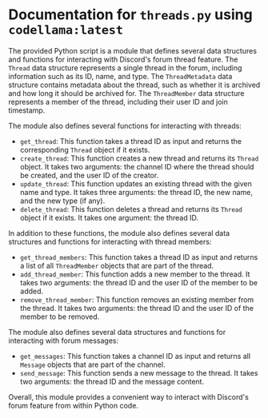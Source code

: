 # Documentation for `threads.py` using `codellama:latest`

The provided Python script is a module that defines several data structures and functions for interacting with Discord's forum thread feature. The `Thread` data structure represents a single thread in the forum, including information such as its ID, name, and type. The `ThreadMetadata` data structure contains metadata about the thread, such as whether it is archived and how long it should be archived for. The `ThreadMember` data structure represents a member of the thread, including their user ID and join timestamp.

The module also defines several functions for interacting with threads:

* `get_thread`: This function takes a thread ID as input and returns the corresponding `Thread` object if it exists.
* `create_thread`: This function creates a new thread and returns its `Thread` object. It takes two arguments: the channel ID where the thread should be created, and the user ID of the creator.
* `update_thread`: This function updates an existing thread with the given name and type. It takes three arguments: the thread ID, the new name, and the new type (if any).
* `delete_thread`: This function deletes a thread and returns its `Thread` object if it exists. It takes one argument: the thread ID.

In addition to these functions, the module also defines several data structures and functions for interacting with thread members:

* `get_thread_members`: This function takes a thread ID as input and returns a list of all `ThreadMember` objects that are part of the thread.
* `add_thread_member`: This function adds a new member to the thread. It takes two arguments: the thread ID and the user ID of the member to be added.
* `remove_thread_member`: This function removes an existing member from the thread. It takes two arguments: the thread ID and the user ID of the member to be removed.

The module also defines several data structures and functions for interacting with forum messages:

* `get_messages`: This function takes a channel ID as input and returns all `Message` objects that are part of the channel.
* `send_message`: This function sends a new message to the thread. It takes two arguments: the thread ID and the message content.

Overall, this module provides a convenient way to interact with Discord's forum feature from within Python code.